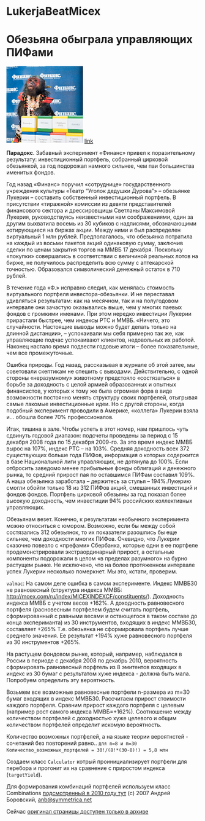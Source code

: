 # LukerjaBeatMicex

# Обезьяна обыграла управляющих ПИФами

![alt text](https://github.com/valmac/LukerjaBeatMicex/blob/master/Lukerja-and-stocks.jpg?raw=true "Обезьяна обыграла управляющих ПИФами")
[link](http://newsland.com/news/detail/id/448762/)

**Парадокс**. Забавный эксперимент «Финанс» привел к поразительному результату: 
инвестиционный портфель, собранный цирковой обезьянкой, за год подорожал намного сильнее, чем паи большинства именитых фондов.

Год назад «Финанс» поручил «сотруднице» государственного учреждения культуры «Театр “Уголок дедушки Дурова”» – обезьянке Лукерии – составить собственный инвестиционный портфель. В присутствии «тиражной» комиссии из девяти представителей 
финансового сектора и дрессировщицы Светланы Максимовой Лукерия, руководствуясь неизвестными нам соображениями, один за другим выхватила восемь из 30 кубиков с надписями, обозначающими котирующиеся на биржах акции. Между ними и был распределен виртуальный 1 млн рублей. Предполагалось, что обезьянка потратила на каждый из восьми пакетов акций одинаковую сумму, заключив сделки по ценам закрытия торгов на ММВБ 17 декабря. Поскольку «покупки» совершались в соответствии с величиной реальных лотов на бирже, не получилось распределить всю сумму с аптекарской точностью. Образовался символический денежный остаток в 710 рублей.

В течение года «Ф.» исправно следил, как менялась стоимость виртуального портфеля инвестора-обезьянки. И не переставал удивляться результатам: как на месячном, так и на полугодовом интервале они зачастую оказывались выше, чем у многих паевых фондов с громкими именами. При этом нередко инвестиции Лукерии прирастали быстрее, чем индексы РТС и ММВБ. «Ничего, это случайности. Настоящие выводы можно будет делать только на длинной дистанции», – успокаивали мы себя примерно так же, как управляющие подчас успокаивают клиентов, недовольных их работой. Наконец настало время подвести годовые итоги – более показательные, чем все промежуточные.

Ошибка природы. Год назад, рассказывая в журнале об этой затее, мы советовали скептикам не спешить с выводами. Действительно, с одной стороны «неразумному» животному предстояло «состязаться» в борьбе за доходность с целой армией образованных и опытных финансистов, у которых к тому же была огромная фора в виде возможности постоянно менять структуру своих портфелей, отыгрывая самые лакомые инвестиционные идеи. Но с другой стороны, когда подобный эксперимент проводили в Америке, «коллега» Лукерии взяла и... обошла более 70% профессионалов.

Итак, тишина в зале. Чтобы успеть в этот номер, нам пришлось чуть сдвинуть годовой диапазон: подсчеты проведены за период с 15 декабря 2008 года по 15 декабря 2009-го. За это время индекс ММВБ вырос на 107%, индекс РТС – на 103%. Средняя доходность всех 372 существующих больше года ПИФов, информация о которых содержится в базе Национальной лиги управляющих, не дотянула до 100%. Если отбросить заведомо менее прибыльные фонды облигаций и денежного рынка, то средний прирост пая по оставшимся ПИФам составил 109%. А наша обезьянка заработала – держитесь за стулья – 194%.Лукерию смогли обойти только 18 из 312 ПИФов акций, смешанных инвестиций и фондов фондов. Портфель цирковой обезьяны за год показал более высокую доходность, чем инвестиции 94% российских коллективных управляющих.

Обезьянам везет. Конечно, к результатам необычного эксперимента можно относиться с юмором. Возможно, если бы между собой состязались 312 обезьянок, то их показатели разошлись бы еще сильнее, чем доходности многих ПИФов. Очевидно, что Лукерии сказочно повезло с «префами» Сбербанка, которые одни в ее портфеле продемонстрировали экстраординарный прирост, а остальные компоненты подорожали в целом «в пределах разумного» на бурно растущем рынке. Не исключено, что на более протяженном интервале успех Лукерии несколько померкнет. Мы это, кстати, проверим.


`valmac`:
На самом деле ошибка в самом эксперименте. Индекс ММВБ30 не равновесный (структура индекса ММВБ: http://moex.com/ru/index/MICEXINDEXCF/constituents/). Доходность индекса ММВБ с учетом весов +162%. А доходность равновесного портфеля (расновесным портфелем будем считать портфель, сформированный с равными весами и остающегося в таком составе до конца экспериманта) из 30 инструментов, входящих в индекс ММВБ30, составляет +265% Т.е. обезьянка не сформировала портфель лучше среднего значения. Ее результат +194% хуже равновесного портфеля из 30 инструментов +265%.

На растущем фондовом рынке, который, например, наблюдался в России в периоде с декабря 2008 по декабрь 2010, вероятность сформировать равновесный порфтель из 8 эмитентов входящих в индекс из 30 бумаг с результатом хуже индекса - должна быть мала. Попробуем определить эту вероятность.

Возьмем все возможные равновесные портфели n-размера из m=30 бумаг входящих в индекс ММВБ30. Рассчитаем прирост стоимости каждого портфеля.  Сравним прирост каждого портфеля с целевым (например рост самого индекса ММВБ=+162%). Соотношение между количеством портфелей с доходностью хуже целевого и общим количеством портфелей  определит искомую вероятность.

Количество возможных портфелей, а на языке теории вероятнстей - сочетаний без повторений равно..
`для n=8 и m=30 Количество_возможных_портфелей = 30!/(8!*(30-8)!) = 5,8 млн`

Создаем класс `Calculator` котрый проинициализирует портфели для перебора и прогонит их на сравнение с приростом индекса (`targetYield`).

Для формирования комбинаций портфелей используем класс Combinations [подсмотренный в 2010 году тут](http://symmetrica.net/algorithms/combinations.htm) (c) 2007 Андрей Боровский, anb@symmetrica.net

Сейчас [оригинал страницы доступен только в архиве](http://web.archive.org/web/20111230074607/http://symmetrica.net/algorithms/combinations.htm) 
